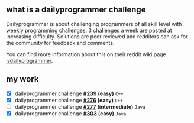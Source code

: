 ## what is a dailyprogrammer challenge

Dailyprogrammer is about challenging programmers of all skill level with weekly programming challenges. 3 challenges a week are posted at increasing difficulty. Solutions are peer reviewed and redditors can ask for the community for feedback and comments.

You can find more information about this on their reddit wiki page [r/dailyprogrammer](https://www.reddit.com/r/dailyprogrammer/wiki/index).

## my work

- [x] dailyprogrammer challenge **[#239](https://github.com/ajchili/dailyprogrammer-challenge-239-easy-cpp) (easy)** `C++`
- [x] dailyprogrammer challenge **[#276](https://github.com/ajchili/dailyprogrammer-challenge-276-easy-cpp) (easy)** `C++`
- [ ] dailyprogrammer challenge **[#277](https://github.com/ajchili/dailyprogrammer-challenge-277-intermediate-java) (intermediate)** `Java`
- [x] dailyprogrammer challenge **[#303](https://github.com/ajchili/dailyprogrammer-challenge-303-easy-java) (easy)** `Java`
